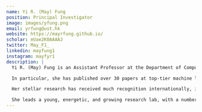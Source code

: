 ```yaml
---
name: Yi R. (May) Fung
position: Principal Investigator
image: images/yfung.png
email: yrfung@ust.hk
website: https://mayrfung.github.io/
scholar: eUae2K0AAAAJ
twitter: May_F1_
linkedin: mayfung1
instagram: mayfyr1
description: |
  Yi R. (May) Fung is an Assistant Professor at the Department of Computer Science and Engineering (CSE), Hong Kong University of Science and Technology (HKUST). She received her Ph.D. from the University of Illinois, after which she spent time visiting MIT as a postdoctoral researcher. May drives cutting-edge research in the domain of human-centric trustworthy AI/NLP model reasoning, with cognitively grounded scalable alignment principles and a focus on advancing multimodal knowledge robustness mechanisms.

  In particular, she has published over 30 papers at top-tier machine learning venues along the topics of MLLM agentic frameworks, retrieval-augmented generation, and multi-lingual cross-culture situation understanding for diverse real-world applications (e.g., software, healthcare, business, education, media communication).

  Her stellar research has received much recognition internationally, including the ACL'24 Outstanding Paper Award, NAACL'24 Outstanding Paper Award, and NAACL'21 Best Demo Paper Award. In addition, she serves on the Organizing Committee for IJCAI, as Area Chair for NeurIPS/ACL/EMNLP/ACL-RR, and as Program Chair for ACM Multimedia System (MMSys).

  She leads a young, energetic, and growing research lab, with a number of students awarded or nominated highly selective HKPFS/RedBird merit fellowships. Her work has been reported by various mainstream news outlets, including TVB News and The Paper 澎湃新聞.
---
```

